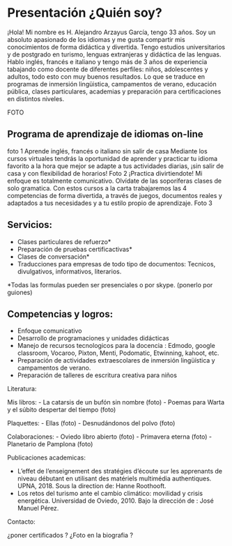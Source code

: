 # Presentación ¿Quién soy?  

¡Hola! Mi nombre es H. Alejandro Arzayus García, tengo 33 años. Soy un absoluto apasionado de los idiomas y me gusta compartir mis conocimientos de forma didáctica y divertida. Tengo estudios universitarios y de postgrado en turismo, lenguas extranjeras y didáctica de las lenguas. Hablo inglés, francés e italiano y tengo más de 3 años de experiencia tabajando como docente de diferentes perfiles: niños, adolescentes y adultos, todo esto con muy buenos resultados. Lo que se traduce en programas de inmersión lingüistica, campamentos de verano, educación pública, clases particulares, academias y preparación para certificaciones en distintos niveles.

FOTO

## Programa de aprendizaje de idiomas on-line  


foto 1
Aprende inglés, francés o italiano sin salir de casa
Mediante los cursos virtuales tendrás la oportunidad de aprender y practicar tu idioma favorito a la hora que mejor se adapte a tus actividades diarias, ¡sin salir de casa y con flexibilidad de horarios!
Foto 2
¡Practica divirtiendote!
Mi enfoque es totalmente comunicativo. Olvídate de las soporíferas clases de solo gramatica. Con estos cursos a la carta trabajaremos las 4 competencias de forma divertida, a través de juegos, documentos reales y adaptados a tus necesidades y a tu estilo propio de aprendizaje.
Foto 3

## Servicios:  

- Clases particulares de refuerzo*
- Preparación de pruebas certificactivas*
- Clases de conversación*
- Traducciones para empresas de todo tipo de documentos: Tecnicos, divulgativos, informativos, literarios.

*Todas las formulas pueden ser  presenciales o por skype. (ponerlo por guiones)



## Competencias y logros:  

- Enfoque comunicativo
- Desarrollo de programaciones y unidades didácticas
- Manejo de recursos tecnologicos para la docencia : Edmodo, google classroom, Vocaroo, Pixton, Menti, Podomatic, Etwinning, kahoot, etc.
- Preparación de actividades extraescolares de inmersión lingüística y campamentos de verano.
- Preparación de talleres de escritura creativa para niños

Literatura:

Mis libros: - La catarsis de un bufón sin nombre (foto)
                  - Poemas para Warta y el súbito despertar del tiempo (foto)

Plaquettes: - Ellas (foto)
                  - Desnudándonos del polvo (foto)

Colaboraciones: - Oviedo libro abierto (foto)
                           - Primavera eterna (foto)
                           - Planetario de Pamplona (foto)

Publicaciones academicas:
- L’effet de l’enseignement des stratégies d’écoute sur les apprenants de niveau débutant en utilisant des matériels multimédia authentiques. UPNA, 2018. Sous la direction de: Hanne Roothooft.
- Los retos del turismo ante el cambio climático: movilidad y crisis energética. Universidad de Oviedo, 2010. Bajo la dirección de : José Manuel Pérez.





Contacto:

¿poner certificados ? ¿Foto en la biografia ?

